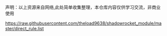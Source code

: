 声明：以上资源来自网络,此处简单收集整理，本仓库内容仅供学习交流，非商业使用

https://raw.githubusercontent.com/theload9638/shadowrocket_module/master/direct_rule.list

